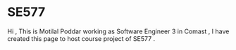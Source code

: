 # SE577

Hi , This is Motilal Poddar working as Software Engineer 3 in Comast , I have created this page to host course project of SE577 .
